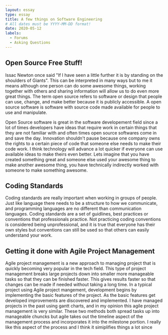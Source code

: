 ```yaml
---
layout: essay
type: essay
title: A few things on Software Engineering
# All dates must be YYYY-MM-DD format!
date: 2020-05-12
labels:
  - Forums
  - Asking Questions
---
```

## Open Source Free Stuff!

Issac Newton once said "If I have seen a little further it is by standing on the shoulders of Giants". This can be interpreted in many ways but to me it means although one person can do some awesome things, working together with others and sharing information will allow us to do even more great things. 
The term open source refers to software or design that people can use, change, and make better because it is publicly accessible. A open source software is software with source code made available for people to use and manipulate.

Open Source software is great in the software developement field since a lot of times developers have ideas that require work in certain things that they are not familiar with and often times open source softwares come in and save the day. Innovation shouldn't pause because one company owns the rights to a certain piece of code that someone else needs to make their code work. I think technology will advance a lot quicker if everyone can use available ideas to make theirs even better. Lets imagine that you have created something great and someone else used your awesome thing to make another awesome thing, you have technically indirectly worked with someone to make something awesome. 

##  Coding Standards 

Coding standards are really important when working in groups of people. Just like language there needs to be a structure to how we communicate, and programming languages are no different than communication languages. Coding standards are a set of guidlines, best practices or conventions that professionals practice. Not practicing coding conventions is considered being unprofessional, and it is true that everyone has their own styles but conventions can still be used so that others can easily understand your work. 


## Getting it done with Agile Project Management

Agile project management is a new approach to managing project that is quickly becoming very popular in the tech field. This type of project management breaks large projects down into smaller more manageable tasks so that they can be finished faster. This gives results faster so that changes can be made if needed without taking a long time. In a typical project using Agile project mangement, development begins by implementing the basic features of the project. As the basic features get developed improvements are discovered and implemented. I have managed projects in the past using gantt charts, and in my opinion this agile project management is very similar. These two methods both spread tasks up into manageable chuncks but agile takes out the timeline aspect of the management process and incorporates it into the milestone portion. I really like this aspect of the process and I think it simiplifies things a lot since 

